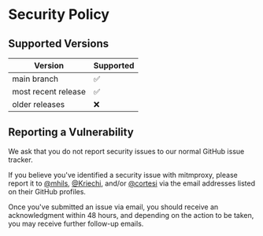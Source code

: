# Security Policy

## Supported Versions

| Version             | Supported          |
| ------------------- | ------------------ |
| main branch         | :white_check_mark: |
| most recent release | :white_check_mark: |
| older releases      | :x:                |

## Reporting a Vulnerability

We ask that you do not report security issues to our normal GitHub issue tracker.

If you believe you've identified a security issue with mitmproxy,
please report it to [@mhils](https://github.com/mhils), [@Kriechi](https://github.com/Kriechi), and/or [@cortesi](https://github.com/cortesi) 
via the email addresses listed on their GitHub profiles.

Once you've submitted an issue via email, 
you should receive an acknowledgment within 48 hours, and depending on the action to be taken, you may receive further follow-up emails.
